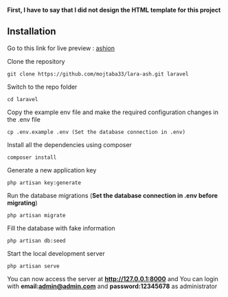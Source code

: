 **First, I have to say that I did not design the HTML template for this project**

## Installation

  

Go to this link for live preview : [ashion](http://laravelo.herokuapp.com)


Clone the repository

  

    git clone https://github.com/mojtaba33/lara-ash.git laravel

  

Switch to the repo folder

  

    cd laravel

  

Copy the example env file and make the required configuration changes in the .env file

  

    cp .env.example .env (Set the database connection in .env)

  
  

Install all the dependencies using composer

  

    composer install

  
  

Generate a new application key

  

    php artisan key:generate

  
  

Run the database migrations (**Set the database connection in .env before migrating**)

  

    php artisan migrate

  

Fill the database with fake information

  

    php artisan db:seed

  

Start the local development server

  

    php artisan serve

  

You can now access the server at **http://127.0.0.1:8000** and You can login with **email:admin@admin.com** and **password:12345678** as administrator
